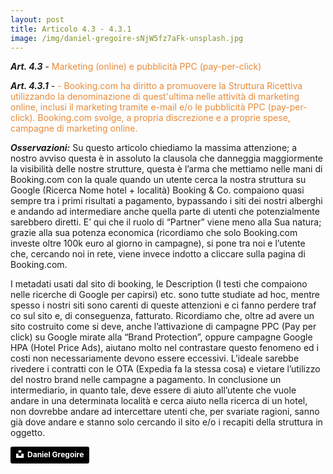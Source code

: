 ```yaml
---
layout: post
title: Articolo 4.3 - 4.3.1
image: /img/daniel-gregoire-sNjW5fz7aFk-unsplash.jpg
---
```


***Art. 4.3*** - <span style="color:#e78a37">Marketing (online) e pubblicità PPC (pay-per-click)</span>

***Art. 4.3.1*** - <span style="color:#e78a37">- Booking.com ha diritto a promuovere la Struttura Ricettiva utilizzando la denominazione di
quest'ultima nelle attività di marketing online, inclusi il marketing tramite e-mail e/o le pubblicità PPC
(pay-per-click). Booking.com svolge, a propria discrezione e a proprie spese, campagne di marketing
online.</span>

***Osservazioni:*** Su questo articolo chiediamo la massima attenzione; a nostro avviso questa è in assoluto
la clausola che danneggia maggiormente la visibilità delle nostre strutture, questa è l’arma che mettiamo
nelle mani di Booking.com con la quale quando un utente cerca la nostra struttura su Google (Ricerca
Nome hotel + località) Booking & Co. compaiono quasi sempre tra i primi risultati a pagamento,
bypassando i siti dei nostri alberghi e andando ad intermediare anche quella parte di utenti che
potenzialmente sarebbero diretti. E’ qui che il ruolo di “Partner” viene meno alla Sua natura; grazie alla
sua potenza economica (ricordiamo che solo Booking.com investe oltre 100k euro al giorno in
campagne), si pone tra noi e l’utente che, cercando noi in rete, viene invece indotto a cliccare sulla
pagina di Booking.com.

I metadati usati dal sito di booking, le Description (I testi che compaiono nelle ricerche di Google per
capirsi) etc. sono tutte studiate ad hoc, mentre spesso i nostri siti sono carenti di queste attenzioni e ci
fanno perdere traf co sul sito e, di conseguenza, fatturato. Ricordiamo che, oltre ad avere un sito
costruito come si deve, anche l’attivazione di campagne PPC (Pay per click) su Google mirate alla “Brand
Protection”, oppure campagne Google HPA (Hotel Price Ads), aiutano molto nel contrastare questo
fenomeno ed i costi non necessariamente devono essere eccessivi. L’ideale sarebbe rivedere i contratti
con le OTA (Expedia fa la stessa cosa) e vietare l’utilizzo del nostro brand nelle campagne a pagamento.
In conclusione un intermediario, in quanto tale, deve essere di aiuto all’utente che vuole andare in una
determinata località e cerca aiuto nella ricerca di un hotel, non dovrebbe andare ad intercettare utenti
che, per svariate ragioni, sanno già dove andare e stanno solo cercando il sito e/o i recapiti della
struttura in oggetto.

<a style="background-color:black;color:white;text-decoration:none;padding:4px 6px;font-family:-apple-system, BlinkMacSystemFont, &quot;San Francisco&quot;, &quot;Helvetica Neue&quot;, Helvetica, Ubuntu, Roboto, Noto, &quot;Segoe UI&quot;, Arial, sans-serif;font-size:12px;font-weight:bold;line-height:1.2;display:inline-block;border-radius:3px" href="https://unsplash.com/@yeeeeeeha?utm_medium=referral&amp;utm_campaign=photographer-credit&amp;utm_content=creditBadge" target="_blank" rel="noopener noreferrer" title="Download free do whatever you want high-resolution photos from Daniel Gregoire"><span style="display:inline-block;padding:2px 3px"><svg xmlns="http://www.w3.org/2000/svg" style="height:12px;width:auto;position:relative;vertical-align:middle;top:-2px;fill:white" viewBox="0 0 32 32"><title>unsplash-logo</title><path d="M10 9V0h12v9H10zm12 5h10v18H0V14h10v9h12v-9z"></path></svg></span><span style="display:inline-block;padding:2px 3px">Daniel Gregoire</span></a>
